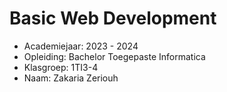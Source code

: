 # Basic Web Development

- Academiejaar: 2023 - 2024
- Opleiding: Bachelor Toegepaste Informatica
- Klasgroep: 1TI3-4
- Naam: Zakaria Zeriouh

